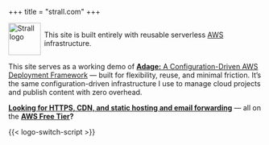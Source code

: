 +++
title = "strall.com"
+++

<p style="display: flex; align-items: center; gap: 0.5em;">
  <img
    class="theme-switch-logo"
    src="/assets/logo/logo-300x300.png"
    data-light="/assets/logo/logo-300x300.png"
    data-dark="/assets/logo/logo-300x300-inverted.png"
    style="width: 64px; height: 64px;"
    alt="Strall logo">
  <span>
    This site is built entirely with reusable serverless
    <a href="https://aws.amazon.com/">AWS</a> infrastructure.
  </span>
</p>

This site serves as a working demo of [**Adage:** A Configuration-Driven AWS Deployment Framework](https://github.com/tstrall/adage) — built for flexibility, reuse, and minimal friction. It’s the same configuration-driven infrastructure I use to manage cloud projects and publish content with zero overhead.

[**Looking for HTTPS, CDN, and static hosting and email forwarding**](/posts/serverless-site/) — all on the **[AWS Free Tier](https://aws.amazon.com/free/)?**

{{< logo-switch-script >}}
